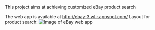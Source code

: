 This project aims at achieving customized eBay product search

The web app is available at http://ebay-3.wl.r.appspot.com/
Layout for product search:
![Image of eBay web app](https://rc-li.github.io/571-homeworks/webAppScreenshot.png)


